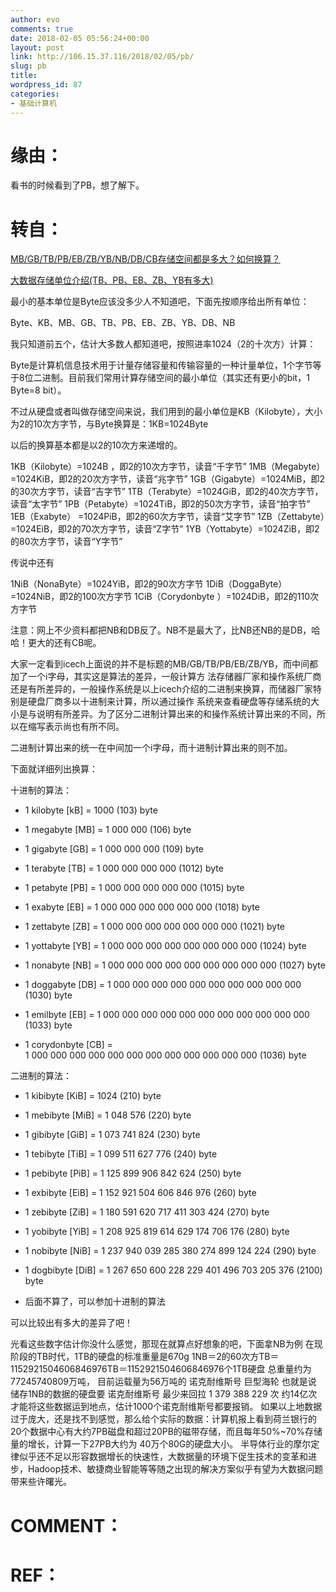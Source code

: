 ```yaml
---
author: evo
comments: true
date: 2018-02-05 05:56:24+00:00
layout: post
link: http://106.15.37.116/2018/02/05/pb/
slug: pb
title: 
wordpress_id: 87
categories:
- 基础计算机
---
```


<!-- more -->


# 缘由：


看书的时候看到了PB，想了解下。


# 转自：




[MB/GB/TB/PB/EB/ZB/YB/NB/DB/CB存储空间都是多大？如何换算？](http://www.cnblogs.com/xjqlove1989/p/3879387.html)




[大数据存储单位介绍(TB、PB、EB、ZB、YB有多大)](http://www.jb51.net/diannaojichu/86526.html)




最小的基本单位是Byte应该没多少人不知道吧，下面先按顺序给出所有单位：

Byte、KB、MB、GB、TB、PB、EB、ZB、YB、DB、NB

我只知道前五个，估计大多数人都知道吧，按照进率1024（2的十次方）计算：




Byte是计算机信息技术用于计量存储容量和传输容量的一种计量单位，1个字节等于8位二进制。目前我们常用计算存储空间的最小单位（其实还有更小的bit，1 Byte=8 bit）。

不过从硬盘或者叫做存储空间来说，我们用到的最小单位是KB（Kilobyte），大小为2的10次方字节，与Byte换算是：1KB=1024Byte

以后的换算基本都是以2的10次方来递增的。

1KB（Kilobyte）=1024B ，即2的10次方字节，读音“千字节”
1MB（Megabyte）=1024KiB，即2的20次方字节，读音“兆字节”
1GB（Gigabyte）=1024MiB，即2的30次方字节，读音“吉字节”
1TB（Terabyte）=1024GiB，即2的40次方字节，读音“太字节”
1PB（Petabyte）=1024TiB，即2的50次方字节，读音“拍字节”
1EB（Exabyte） =1024PiB，即2的60次方字节，读音“艾字节”
1ZB（Zettabyte）=1024EiB，即2的70次方字节，读音“Z字节”
1YB（Yottabyte）=1024ZiB，即2的80次方字节，读音“Y字节”

传说中还有

1NiB（NonaByte）=1024YiB，即2的90次方字节
1DiB（DoggaByte）=1024NiB，即2的100次方字节
1CiB（Corydonbyte ）=1024DiB，即2的110次方字节

注意：网上不少资料都把NB和DB反了。NB不是最大了，比NB还NB的是DB，哈哈！更大的还有CB呢。

大家一定看到icech上面说的并不是标题的MB/GB/TB/PB/EB/ZB/YB，而中间都加了一个i字母，其实这是算法的差异，一般计算方 法存储器厂家和操作系统厂商还是有所差异的，一般操作系统是以上icech介绍的二进制来换算，而储器厂家特别是硬盘厂商多以十进制来计算，所以通过操作 系统来查看硬盘等存储系统的大小是与说明有所差异。为了区分二进制计算出来的和操作系统计算出来的不同，所以在缩写表示尚也有所不同。

二进制计算出来的统一在中间加一个i字母，而十进制计算出来的则不加。

下面就详细列出换算：

十进制的算法：




  * 1 kilobyte [kB] = 1000 (103) byte

  * 1 megabyte [MB] = 1 000 000 (106) byte

  * 1 gigabyte [GB] = 1 000 000 000 (109) byte

  * 1 terabyte [TB] = 1 000 000 000 000 (1012) byte

  * 1 petabyte [PB] = 1 000 000 000 000 000 (1015) byte

  * 1 exabyte [EB] = 1 000 000 000 000 000 000 (1018) byte

  * 1 zettabyte [ZB] = 1 000 000 000 000 000 000 000 (1021) byte

  * 1 yottabyte [YB] = 1 000 000 000 000 000 000 000 000 (1024) byte

  * 1 nonabyte [NB] = 1 000 000 000 000 000 000 000 000 000 (1027) byte

  * 1 doggabyte [DB] = 1 000 000 000 000 000 000 000 000 000 000 (1030) byte

  * 1 emilbyte [EB] = 1 000 000 000 000 000 000 000 000 000 000 000 (1033) byte

  * 1 corydonbyte [CB] = 1 000 000 000 000 000 000 000 000 000 000 000 000 (1036) byte


二进制的算法：


  * 1 kibibyte [KiB] = 1024 (210) byte

  * 1 mebibyte [MiB] = 1 048 576 (220) byte

  * 1 gibibyte [GiB] = 1 073 741 824 (230) byte

  * 1 tebibyte [TiB] = 1 099 511 627 776 (240) byte

  * 1 pebibyte [PiB] = 1 125 899 906 842 624 (250) byte

  * 1 exbibyte [EiB] = 1 152 921 504 606 846 976 (260) byte

  * 1 zebibyte [ZiB] = 1 180 591 620 717 411 303 424 (270) byte

  * 1 yobibyte [YiB] = 1 208 925 819 614 629 174 706 176 (280) byte

  * 1 nobibyte [NiB] = 1 237 940 039 285 380 274 899 124 224 (290) byte

  * 1 dogbibyte [DiB] = 1 267 650 600 228 229 401 496 703 205 376 (2100) byte

  * 后面不算了，可以参加十进制的算法


可以比较出有多大的差异了吧！

光看这些数字估计你没什么感觉，那现在就算点好想象的吧，下面拿NB为例
在现阶段的TB时代，1TB的硬盘的标准重量是670g
1NB＝2的60次方TB＝1152921504606846976TB＝1152921504606846976个1TB硬盘
总重量约为77245740809万吨， 目前运载量为56万吨的 诺克耐维斯号 巨型海轮
也就是说 储存1NB的数据的硬盘要 诺克耐维斯号 最少来回拉 1 379 388 229 次 约14亿次才能将这些数据运到地点，估计1000个诺克耐维斯号都要报销。
如果以上地数据过于庞大，还是找不到感觉，那么给个实际的数据：计算机报上看到荷兰银行的20个数据中心有大约7PB磁盘和超过20PB的磁带存储，而且每年50%~70%存储量的增长，计算一下27PB大约为 40万个80G的硬盘大小。
半导体行业的摩尔定律似乎还不足以形容数据增长的快速性，大数据量的环境下促生技术的变革和进步，Hadoop技术、敏捷商业智能等等随之出现的解决方案似乎有望为大数据问题带来些许曙光。






# COMMENT：




# REF：

